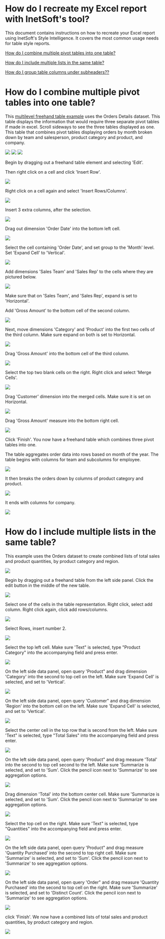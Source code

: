 # How do I recreate my Excel report with InetSoft's tool?

This document contains instructions on how to recreate your Excel report using InetSoft's Style Intelligence. It covers the most common usage needs for table style reports.

[How do I combine multiple pivot tables into one table?](#pivot)

[How do I include multiple lists in the same table?](#lists)

[How do I group table columns under subheaders??](#sub)




# How do I combine multiple pivot tables into one table? <a name="pivot"></a>

 

This   [multilevel freehand table example](https://www.inetsoft.com/public/app/viewer/view/global/Dashboards/Return%20Analysis%20Table)   uses the Orders Details dataset. This table displays the information that would require three separate pivot tables if made in excel. Scroll sideways to see the three tables displayed as one. This table that combines pivot tables displaying orders by month broken down by team and salesperson, product category and product, and company.

![](screenshots/combine-pivot-table-result-highlight.png) ![](screenshots/combine-pivot-table-result1-highlight.png) ![](screenshots/combine-pivot-table-result2-highlight.png)




Begin by dragging out a freehand table element and selecting 'Edit'.

Then right click on a cell and click 'Insert Row'. 

![](screenshots/insert-row-highlight.png)


Right click on a cell again and select 'Insert Rows/Columns'.

![](screenshots/insert-rows-columns-highlight.png)


Insert 3 extra columns, after the selection.

![](screenshots/insert-extra-rows-columns-highlight.png)

Drag out dimension 'Order Date' into the bottom left cell. 

![](screenshots/order-date-into-bottom-left-column-highlight.png)

Select the cell containing 'Order Date', and set group to the 'Month' level. Set 'Expand Cell' to 'Vertical'.

![](screenshots/set-grouping-to-by-month-highlight.png)



Add dimensions 'Sales Team' and 'Sales Rep' to the cells where they are pictured below.

![](screenshots/add-sales-team-highlight.png)





Make sure that on 'Sales Team', and 'Sales Rep', expand is set to 'Horizontal'.

Add 'Gross Amount' to the bottom cell of the second column.

![](screenshots/add-gross-amount-dimension-highlight.png)

Next, move dimensions 'Category' and 'Product' into the first two cells of the third column. Make sure expand on both is set to Horizontal.

![](screenshots/move-in-category-and-product-highlight.png)



Drag 'Gross Amount' into the bottom cell of the third column.

![](screenshots/drag-out-gross-amount-again-highlight.png)

Select the top two blank cells on the right. Right click  and select 'Merge Cells'.

![](screenshots/merge_cells-highlight.png)

Drag 'Customer' dimension into the merged cells. Make sure it is set on Horizontal.

![](screenshots/drag-customer-into-fourth-space-highlight.png)


Drag 'Gross Amount' measure into the bottom right cell.

![](screenshots/drag-gross-amount-into-fourth-highlight.png)

Click 'Finish'. You now have a freehand table which combines three pivot tables into one.

The table aggregates order data into rows based on month of the year. The table begins with columns for team and subcolumns for employee.

![](screenshots/combine-pivot-table-result-highlight.png)

It then breaks the orders down by columns of product category and product.

![](screenshots/combine-pivot-table-result1-highlight.png)

It ends with columns for company.

![](screenshots/combine-pivot-table-result2-highlight.png)

# How do I include multiple lists in the same table? <a name="lists"></a>

This example uses the Orders dataset to create combined lists of total sales and product quantities, by product category and region.

![](screenshots/combined-lists.PNG)

Begin by dragging out a freehand table from the left side panel. Click the edit button in the middle of the new table.

![](screenshots/drag-out-freehand-table.PNG)

Select one of the cells in the table representation. Right click, select add column. Right click again, click add rows/columns.

![](screenshots/right-click-menu.PNG)

Select Rows, insert number 2.

![](screenshots/insert-two-rows.PNG)

Select the top left cell. Make sure 'Text" is selected, type "Product Category" into the accompanying field and press enter.

![](screenshots/insert-category-label.PNG)

 On the left side data panel, open query 'Product" and drag dimension 'Category' into the second to top cell on the left. Make sure 'Expand Cell' is selected, and set to 'Vertical'.
 
![](screenshots/drag-category-into-cell.PNG)

 On the left side data panel, open query 'Customer" and drag dimension 'Region' into the bottom cell on the left. Make sure 'Expand Cell' is selected, and set to 'Vertical'.

![](screenshots/drag-region-into-cell.PNG)

Select the center cell in the top row that is second from the left. Make sure 'Text" is selected, type "Total Sales" into the accompanying field and press enter.

![](screenshots/enter-sales-label.PNG)

 On the left side data panel, open query 'Product" and drag measure 'Total' into the second to top cell second to the left. Make sure 'Summarize is selected, and set to 'Sum'. Click the pencil icon next to 'Summarize' to see aggregation options.

![](screenshots/drag-product-total-into-cell.PNG)

Drag dimension 'Total' into the bottom center cell. Make sure 'Summarize is selected, and set to 'Sum'. Click the pencil icon next to 'Summarize' to see aggregation options.

![](screenshots/drag-product-total-into-bottom-cell.PNG)

Select the top cell on the right. Make sure 'Text" is selected, type "Quantities" into the accompanying field and press enter.

![](screenshots/enter-quantities-label.PNG)

 On the left side data panel, open query 'Product" and drag measure 'Quantity Purchased' into the second to top right cell. Make sure 'Summarize' is selected, and set to 'Sum'. Click the pencil icon next to 'Summarize' to see aggregation options.


![](screenshots/drag-quantity-purchased-into-cell.PNG)

 On the left side data panel, open query 'Order" and drag measure 'Quantity Purchased' into the second to top cell on the right. Make sure 'Summarize' is selected, and set to 'Distinct Count'. Click the pencil icon next to 'Summarize' to see aggregation options.

![](screenshots/drag-order-number-into-last-cell.PNG)

click 'Finish'. We now have a combined lists of total sales and product quantities, by product category and region.

![](screenshots/combined-lists.PNG)

